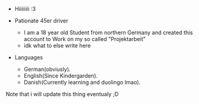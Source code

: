 - Hiiiiiiii :3
- Pationate 45er driver 

  - I am a 18 year old Student from northern Germany and created this account to Work on my so called "Projektarbeit"
  - idk what to else write here
 
- Languages
  - German(obviusly).
  - English(Since Kindergarden).
  - Danish(Currently learning and duolingo lmao).

Note that i will update this thing eventualy ;D
